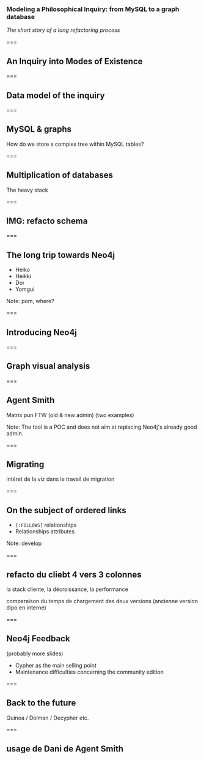 ### Modeling a Philosophical Inquiry: from MySQL to a graph database
*The short story of a long refactoring process*

===

## An Inquiry into Modes of Existence

===

## Data model of the inquiry

===

## MySQL & graphs

How do we store a complex tree within MySQL tables?

===

## Multiplication of databases

The heavy stack

===

## IMG: refacto schema

===

## The long trip towards Neo4j

* Heiko
* Heikki
* Dor
* Yomgui

Note: pom, where?

===

## Introducing Neo4j

===

## Graph visual analysis

===

## Agent Smith

Matrix pun FTW (old & new admin) (two examples)

Note: The tool is a POC and does not aim at replacing Neo4j's already good admin.

===

## Migrating
intéret de la viz dans le travail de migration

===

## On the subject of ordered links

* `[:FOLLOWS]` relationships
* Relationships attributes

Note: develop

===

## refacto du cliebt 4 vers 3 colonnes
la stack cliente, la décroissance, la performance

comparaison du temps de chargement des deux versions (ancienne version dipo en interne)

===

## Neo4j Feedback

(probably more slides)

* Cypher as the main selling point
* Maintenance difficulties concerning the community edition

===

## Back to the future

Quinoa / Dolman / Decypher etc.

===

## usage de Dani de Agent Smith
